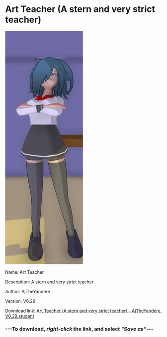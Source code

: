 # Art Teacher (A stern and very strict teacher)

<img src = "https://raw.githubusercontent.com/Arbiter1223/Daigaku-Gurashi-Custom-Students/master/Students/Files/Art%20Teacher%20(A%20stern%20and%20very%20strict%20teacher).png">

Name: Art Teacher

Description: A stern and very strict teacher

Author: AjTheYandere

Version: V0.29

Download link: <a href="https://raw.githubusercontent.com/Arbiter1223/Daigaku-Gurashi-Custom-Students/master/Students/Files/Art%20Teacher%20(A%20stern%20and%20very%20strict%20teacher)%20-%20AjTheYandere%2C%20V0.29.student">Art Teacher (A stern and very strict teacher) - AjTheYandere, V0.29.student</a>

### ---**To download, _right-click_ the link, and select _"Save as"_**---
